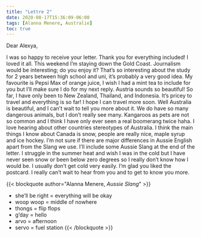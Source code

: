 ```yaml
---
title: "Lettre 2"
date: 2020-08-17T15:36:09-06:00
tags: [Alanna Menere, Australie]
toc: true
---
```

Dear Alexya, 

I was so happy to receive your letter. Thank you for everything included! I loved it all. This weekend I’m staying down the Gold Coast. Journalism would be interesting; do you enjoy it? That’s so interesting about the study for 2 years between high school and uni, it’s probably a very good idea. My favourite is Pepsi Max of orange juice, I wish I had a mint tea to include for you but I’ll make sure I do for my next reply. Austria sounds so beautiful! So far, I have only been to New Zealand, Thailand, and Indonesia. It’s pricey to travel and everything is so far! I hope I can travel more soon. Well Australia is beautiful, and I can’t wait to tell you more about it. We do have so many dangerous animals, but I don’t really see many. Kangaroos as pets are not so common and I think I have only ever seen a real boomerang twice haha. I love hearing about other countries stereotypes of Australia. I think the main things I know about Canada is snow, people are really nice, maple syrup and ice hockey. I’m not sure if there are major differences in Aussie English apart from the Slang we use. I’ll include some Aussie Slang at the end of the letter. I struggle in the summer heat and wish I was in the cold but I have never seen snow or been below zero degrees so I really don’t know how I would be. I usually don’t get cold very easily. I’m glad you liked the postcard. I really can’t wait to hear from you and to get to know you more.

{{< blockquote author="Alanna Menere, *Aussie Slang*" >}}
- she’ll be right = everything will be okay
- woop woop = middle of nowhere
- thongs = flip flops
- g’day = hello
- arvo = afternoon
- servo = fuel station 
{{< /blockquote >}}
